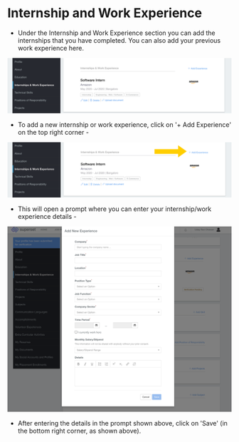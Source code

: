 # Internship and Work Experience

* Under the Internship and Work Experience section you can add the internships that you have completed. You can also add your previous work experience here.

![](../../.gitbook/assets/image%20%28175%29.png)

* To add a new internship or work experience, click on '+ Add Experience' on the top right corner -

![](../../.gitbook/assets/image%20%28203%29.png)

* This will open a prompt where you can enter your internship/work experience details -

![](../../.gitbook/assets/image%20%28189%29.png)

* After entering the details in the prompt shown above, click on 'Save' \(in the bottom right corner, as shown above\).



